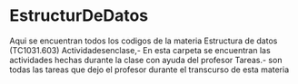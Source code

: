 # EstructurDeDatos
Aqui se encuentran todos los codigos de la materia Estructura de datos (TC1031.603) 
Actividadesenclase,- En esta carpeta se encuentran las actividades hechas durante la clase con ayuda del profesor
Tareas.- son todas las tareas que dejo el profesor durante el transcurso de esta materia
